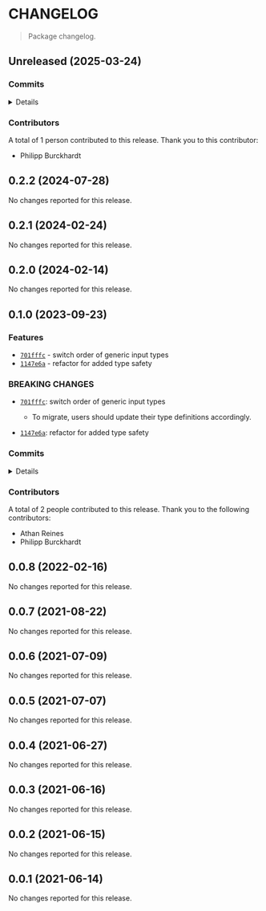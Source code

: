 # CHANGELOG

> Package changelog.

<section class="release" id="unreleased">

## Unreleased (2025-03-24)

<section class="commits">

### Commits

<details>

-   [`abf0407`](https://github.com/stdlib-js/stdlib/commit/abf040787f6598438b0100a729a8331b7f80f62f) - **chore:** resolve lint errors in TS files _(by Philipp Burckhardt)_
-   [`6e9f42e`](https://github.com/stdlib-js/stdlib/commit/6e9f42e4c912485d9896eaa16c88b70fd3688e97) - **docs:** harmonize list formatting in repl.txt and ensure starting newline _(by Philipp Burckhardt)_
-   [`cadb613`](https://github.com/stdlib-js/stdlib/commit/cadb6131d6ce50338d11757e88e8a910a0367983) - **chore:** update argument documentation styling _(by Philipp Burckhardt)_

</details>

</section>

<!-- /.commits -->

<section class="contributors">

### Contributors

A total of 1 person contributed to this release. Thank you to this contributor:

-   Philipp Burckhardt

</section>

<!-- /.contributors -->

</section>

<!-- /.release -->

<section class="release" id="v0.2.2">

## 0.2.2 (2024-07-28)

No changes reported for this release.

</section>

<!-- /.release -->

<section class="release" id="v0.2.1">

## 0.2.1 (2024-02-24)

No changes reported for this release.

</section>

<!-- /.release -->

<section class="release" id="v0.2.0">

## 0.2.0 (2024-02-14)

No changes reported for this release.

</section>

<!-- /.release -->

<section class="release" id="v0.1.0">

## 0.1.0 (2023-09-23)

<section class="features">

### Features

-   [`701fffc`](https://github.com/stdlib-js/stdlib/commit/701fffc7e3ff3b63c1fc1ad3bafa78017ccaea6d) - switch order of generic input types
-   [`1147e6a`](https://github.com/stdlib-js/stdlib/commit/1147e6a6756955b23b9b3f0c12ca834d2b5b3273) - refactor for added type safety

</section>

<!-- /.features -->

<section class="breaking-changes">

### BREAKING CHANGES

-   [`701fffc`](https://github.com/stdlib-js/stdlib/commit/701fffc7e3ff3b63c1fc1ad3bafa78017ccaea6d): switch order of generic input types

    -   To migrate, users should update their type definitions accordingly.

-   [`1147e6a`](https://github.com/stdlib-js/stdlib/commit/1147e6a6756955b23b9b3f0c12ca834d2b5b3273): refactor for added type safety

</section>

<!-- /.breaking-changes -->

<section class="commits">

### Commits

<details>

-   [`701fffc`](https://github.com/stdlib-js/stdlib/commit/701fffc7e3ff3b63c1fc1ad3bafa78017ccaea6d) - **feat:** switch order of generic input types _(by Athan Reines)_
-   [`1147e6a`](https://github.com/stdlib-js/stdlib/commit/1147e6a6756955b23b9b3f0c12ca834d2b5b3273) - **feat:** refactor for added type safety _(by Philipp Burckhardt)_

</details>

</section>

<!-- /.commits -->

<section class="contributors">

### Contributors

A total of 2 people contributed to this release. Thank you to the following contributors:

-   Athan Reines
-   Philipp Burckhardt

</section>

<!-- /.contributors -->

</section>

<!-- /.release -->

<section class="release" id="v0.0.8">

## 0.0.8 (2022-02-16)

No changes reported for this release.

</section>

<!-- /.release -->

<section class="release" id="v0.0.7">

## 0.0.7 (2021-08-22)

No changes reported for this release.

</section>

<!-- /.release -->

<section class="release" id="v0.0.6">

## 0.0.6 (2021-07-09)

No changes reported for this release.

</section>

<!-- /.release -->

<section class="release" id="v0.0.5">

## 0.0.5 (2021-07-07)

No changes reported for this release.

</section>

<!-- /.release -->

<section class="release" id="v0.0.4">

## 0.0.4 (2021-06-27)

No changes reported for this release.

</section>

<!-- /.release -->

<section class="release" id="v0.0.3">

## 0.0.3 (2021-06-16)

No changes reported for this release.

</section>

<!-- /.release -->

<section class="release" id="v0.0.2">

## 0.0.2 (2021-06-15)

No changes reported for this release.

</section>

<!-- /.release -->

<section class="release" id="v0.0.1">

## 0.0.1 (2021-06-14)

No changes reported for this release.

</section>

<!-- /.release -->

